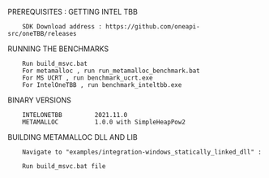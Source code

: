 PREREQUISITES : GETTING INTEL TBB

		SDK Download address : https://github.com/oneapi-src/oneTBB/releases

RUNNING THE BENCHMARKS

		Run build_msvc.bat
		For metamalloc , run run_metamalloc_benchmark.bat
		For MS UCRT , run benchmark_ucrt.exe
		For IntelOneTBB , run benchmark_inteltbb.exe

BINARY VERSIONS

		INTELONETBB         2021.11.0
		METAMALLOC          1.0.0 with SimpleHeapPow2

BUILDING METAMALLOC DLL AND LIB

		Navigate to "examples/integration-windows_statically_linked_dll" :
			
		Run build_msvc.bat file 
			


		